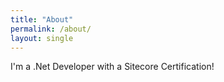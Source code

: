```yaml
---
title: "About"
permalink: /about/
layout: single
---
```


I'm a .Net Developer with a Sitecore Certification!